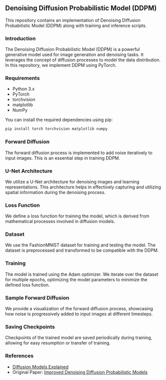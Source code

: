 ## Denoising Diffusion Probabilistic Model (DDPM)

This repository contains an implementation of Denoising Diffusion Probabilistic Model (DDPM) along with training and inference scripts.

### Introduction

The Denoising Diffusion Probabilistic Model (DDPM) is a powerful generative model used for image generation and denoising tasks. It leverages the concept of diffusion processes to model the data distribution. In this repository, we implement DDPM using PyTorch.

### Requirements

- Python 3.x
- PyTorch
- torchvision
- matplotlib
- NumPy

You can install the required dependencies using pip:

```bash
pip install torch torchvision matplotlib numpy
```

### Forward Diffusion

The forward diffusion process is implemented to add noise iteratively to input images. This is an essential step in training DDPM.

### U-Net Architecture

We utilize a U-Net architecture for denoising images and learning representations. This architecture helps in effectively capturing and utilizing spatial information during the denoising process.

### Loss Function

We define a loss function for training the model, which is derived from mathematical processes involved in diffusion models.

### Dataset

We use the FashionMNIST dataset for training and testing the model. The dataset is preprocessed and transformed to be compatible with the DDPM.

### Training

The model is trained using the Adam optimizer. We iterate over the dataset for multiple epochs, optimizing the model parameters to minimize the defined loss function.

### Sample Forward Diffusion

We provide a visualization of the forward diffusion process, showcasing how noise is progressively added to input images at different timesteps.

### Saving Checkpoints

Checkpoints of the trained model are saved periodically during training, allowing for easy resumption or transfer of training.

### References

- [Diffusion Models Explained](https://lilianweng.github.io/posts/2021-07-11-diffusion-models/)
- Original Paper: [Improved Denoising Diffusion Probabilistic Models](https://arxiv.org/abs/2102.09672)
